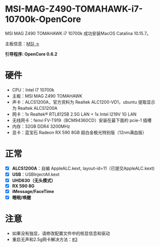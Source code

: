 # MSI-MAG-Z490-TOMAHAWK-i7-10700k-OpenCore

MSI MAG Z490 TOMAHAWK i7 10700k 成功安装MacOS Catalina 10.15.7。

主板信息：<a href="https://www.msi.com/Motherboard/MAG-Z490-TOMAHAWK/Specification" >MSI -></a>

**引导程序: OpenCore 0.6.2**

# 硬件

- CPU：Intel I7 10700k
- 主板：MSI MAG Z490 TOMAHAWK
- 声卡：ALCS1200A，官方资料为 Realtek ALC1200-VD1，ubuntu 提取显示为 Realtek ALCS1200A
- 网卡：1x Realtek® RTL8125B 2.5G LAN + 1x Intel I219V 1G LAN
- 无线网卡：fenvi FV-T919（BCM94360CD）安装在最下面的 pcie-1 插槽
- 内存：32GB DDR4 3200MHz
- 显卡：蓝宝石 Radeon RX 590 8GB 超白金极光特别版（12nm满血版）

# 正常

- [x] **ALCS1200A**：自编 AppleALC.kext, layout-id=11（已提交AppleALC.kext)
- [x] **USB**：USBInjectAll.kext
- [x] **UHD630（无头模式）**
- [x] **RX 590 8G**
- [x] **iMessage/FaceTime**
- [x] **睡眠/唤醒**

# 注意

- 如果没有独显，请修改配置文件中的核显信息和驱动
- 重启无声和2.5g网卡解决方法：<a href="https://github.com/owen0o0/MSI-MAG-Z490-TOMAHAWK-i7-10700k-OpenCore/issues/3" >#3</a>
